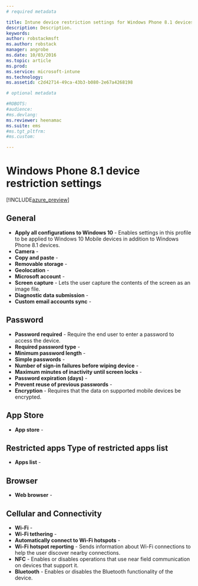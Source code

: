 ```yaml
---
# required metadata

title: Intune device restriction settings for Windows Phone 8.1 devices | Microsoft Docs
description: Description.
keywords:
author: robstackmsft
ms.author: robstack
manager: angrobe
ms.date: 10/03/2016
ms.topic: article
ms.prod:
ms.service: microsoft-intune
ms.technology:
ms.assetid: c2d42714-49ca-43b3-b080-2e67a4268198

# optional metadata

#ROBOTS:
#audience:
#ms.devlang:
ms.reviewer: heenamac
ms.suite: ems
#ms.tgt_pltfrm:
#ms.custom:

---
```


# Windows Phone 8.1 device restriction settings

[!INCLUDE[azure_preview](../includes/azure_preview.md)]

## General	
- 	**Apply all configurations to Windows 10** - Enables settings in this profile to be applied to Windows 10 Mobile devices in addition to Windows Phone 8.1 devices.	
- 	**Camera** - 	
- 	**Copy and paste** - 	
- 	**Removable storage** - 	
- 	**Geolocation** - 	
- 	**Microsoft account** - 	
- 	**Screen capture** - Lets the user capture the contents of the screen as an image file.	
- 	**Diagnostic data submission** - 	
- 	**Custom email accounts sync** - 	
## Password
- 	**Password required** - Require the end user to enter a password to access the device.	
- 	**Required password type** - 	
- 	**Minimum password length** - 	
- 	**Simple passwords** - 	
- 	**Number of sign-in failures before wiping device** - 	
- 	**Maximum minutes of inactivity until screen locks** - 	
- 	**Password expiration (days)** - 	
- 	**Prevent reuse of previous passwords** - 	
- 	**Encryption** - Requires that the data on supported mobile devices be encrypted.	
## App Store
- 	**App store** - 	
## Restricted apps	Type of restricted apps list	
- 	**Apps list** - 	
## Browser
- 	**Web browser** - 	
## Cellular and Connectivity	
- 	**Wi-Fi** - 
- 	**Wi-Fi tethering** - 	
- 	**Automatically connect to Wi-Fi hotspots** - 	
- 	**Wi-Fi hotspot reporting** - Sends information about Wi-Fi connections to help the user discover nearby connections.	
- 	**NFC** - Enables or disables operations that use near field communication on devices that support it.	
- 	**Bluetooth** - Enables or disables the Bluetooth functionality of the device.	
